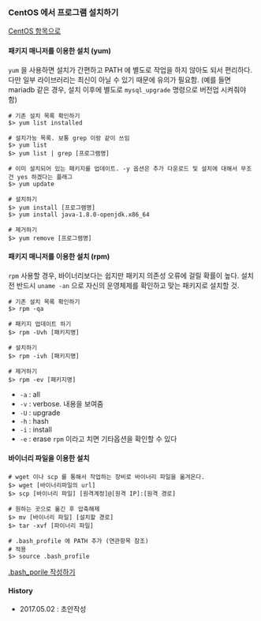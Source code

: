 ### CentOS 에서 프로그램 설치하기

[CentOS 항목으로](https://github.com/juneyoung/DEV-INFOS/edit/master/CentOS)

#### 패키지 매니저를 이용한 설치 (yum)
`yum` 을 사용하면 설치가 간편하고 PATH 에 별도로 작업을 하지 않아도 되서 편리하다. 
다만 일부 라이브러리는 최신이 아닐 수 있기 때문에 유의가 필요함.
(예를 들면 mariadb 같은 경우, 설치 이후에 별도로 `mysql_upgrade` 명령으로 버전업 시켜줘야 함)
```
# 기존 설치 목록 확인하기
$> yum list installed

# 설치가능 목록. 보통 grep 이랑 같이 쓰임
$> yum list
$> yum list | grep [프로그램명]

# 이미 설치되어 있는 패키지를 업데이트. -y 옵션은 추가 다운로드 및 설치에 대해서 무조건 yes 하겠다는 플래그
$> yum update

# 설치하기 
$> yum install [프로그램명]
$> yum install java-1.8.0-openjdk.x86_64

# 제거하기
$> yum remove [프로그램명]
```

#### 패키지 매니저를 이용한 설치 (rpm)
`rpm` 사용할 경우, 바이너리보다는 쉽지만 패키지 의존성 오류에 걸릴 확률이 높다. 
설치 전 반드시 `uname -an` 으로 자신의 운영체제를 확인하고 맞는 패키지로 설치할 것.
```
# 기존 설치 목록 확인하기 
$> rpm -qa

# 패키지 업데이트 하기
$> rpm -Uvh [패키지명]

# 설치하기
$> rpm -ivh [패키지명]

# 제거하기
$> rpm -ev [패키지명]
```
- `-a` : all
- `-v` : verbose. 내용을 보여줌
- `-U` : upgrade
- `-h` : hash
- `-i` : install
- `-e` : erase
`rpm` 이라고 치면 기타옵션을 확인할 수 있다

#### 바이너리 파일을 이용한 설치
```
# wget 이나 scp 를 통해서 작업하는 장비로 바이너리 파일을 옮겨온다.
$> wget [바이너리파일의 url]
$> scp [바이너리 파일] [원격계정]@[원격 IP]:[원격 경로]

# 원하는 곳으로 옮긴 후 압축해제
$> mv [바이너리 파일] [설치할 경로]
$> tar -xvf [파이너리 파일]

# .bash_profile 에 PATH 추가 (연관항목 참조)
# 적용
$> source .bash_profile
```
[.bash_porile 작성하기](https://github.com/juneyoung/DEV-INFOS/blob/master/CentOS/system/env.md) 

#### History
- 2017.05.02 : 초안작성
